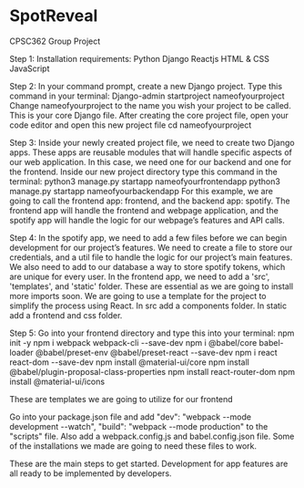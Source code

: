 # SpotReveal
CPSC362 Group Project

Step 1: 
Installation requirements:
Python
Django
Reactjs
HTML & CSS
JavaScript

Step 2: 
In your command prompt, create a new Django project.
Type this command in your terminal: Django-admin startproject nameofyourproject
Change nameofyourproject to the name you wish your project to be called. This is your core Django file. 
After creating the core project file, open your code editor and open this new project file
cd nameofyourproject

Step 3:
 Inside your newly created project file, we need to create two Django apps. These apps are reusable modules that will handle specific aspects of our web application. In this case, we need one for our backend and one for the frontend.
Inside our new project directory type this command in the terminal:
python3 manage.py startapp nameofyourfrontendapp
python3 manage.py startapp nameofyourbackendapp
For this example, we are going to call the frontend app: frontend, and the backend app: spotify. The frontend app will handle the frontend and webpage application, and the spotify app will handle the logic for our webpage’s features and API calls. 

Step 4: 
In the spotify app, we need to add a few files before we can begin development for our project’s features. We need to create a file to store our credentials, and a util file to handle the logic for our project’s main features. We also need to add to our database a way to store spotify tokens, which are unique for every user. 
In the frontend app, we need to add a 'src', 'templates', and 'static' folder. These are essential as we are going to install more imports soon. We are going to use a template for the project to simplify the process using React. In src add a components folder. In static add a frontend and css folder.

Step 5: 
Go into your frontend directory and type this into your terminal:
npm init -y
npm i webpack webpack-cli --save-dev
npm i @babel/core babel-loader @babel/preset-env @babel/preset-react --save-dev
npm i react react-dom --save-dev
npm install @material-ui/core
npm install @babel/plugin-proposal-class-properties
npm install react-router-dom
npm install @material-ui/icons

These are templates we are going to utilize for our frontend 

Go into your package.json file and add 
    "dev": "webpack --mode development --watch",
    "build": "webpack --mode production"
to the "scripts" file. Also add a webpack.config.js and babel.config.json file. Some of the installations we made are going to need these files to work. 

These are the main steps to get started. Development for app features are all ready to be implemented by developers.
